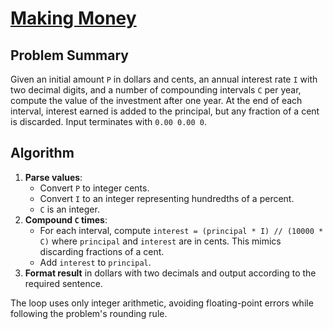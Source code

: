 # [Making Money](https://www.spoj.com/problems/MKMONEY/)

## Problem Summary
Given an initial amount `P` in dollars and cents, an annual interest rate `I` with two decimal digits, and a number of compounding intervals `C` per year, compute the value of the investment after one year. At the end of each interval, interest earned is added to the principal, but any fraction of a cent is discarded. Input terminates with `0.00 0.00 0`.

## Algorithm
1. **Parse values**:
   - Convert `P` to integer cents.
   - Convert `I` to an integer representing hundredths of a percent.
   - `C` is an integer.
2. **Compound `C` times**:
   - For each interval, compute `interest = (principal * I) // (10000 * C)` where `principal` and `interest` are in cents. This mimics discarding fractions of a cent.
   - Add `interest` to `principal`.
3. **Format result** in dollars with two decimals and output according to the required sentence.

The loop uses only integer arithmetic, avoiding floating-point errors while following the problem's rounding rule.
